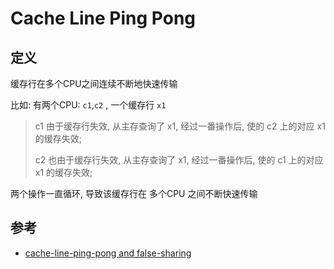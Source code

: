 # Cache Line Ping Pong

## 定义

缓存行在多个CPU之间连续不断地快速传输

比如: 有两个CPU: `c1`,`c2` , 一个缓存行 `x1`

> c1 由于缓存行失效, 从主存查询了 x1, 经过一番操作后, 使的 c2 上的对应 x1 的缓存失效;
> 
> c2 也由于缓存行失效, 从主存查询了 x1, 经过一番操作后, 使的 c1 上的对应 x1 的缓存失效;

两个操作一直循环, 导致该缓存行在 多个CPU 之间不断快速传输

## 参考

- [cache-line-ping-pong and false-sharing](https://stackoverflow.com/questions/30684974/are-cache-line-ping-pong-and-false-sharing-the-same)


